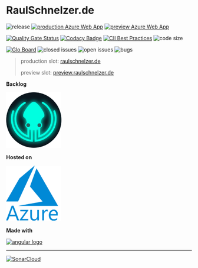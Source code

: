 # RaulSchnelzer.de

![release](https://img.shields.io/github/v/tag/raulsebastian/PersonalHomepage?label=release&sort=semver&color=blueviolet)
[![production Azure Web App](https://github.com/RaulSebastian/PersonalHomepage/workflows/production%20Azure%20Web%20App/badge.svg?branch=master)](https://github.com/RaulSebastian/PersonalHomepage/actions?query=workflow%3A%22production+Azure+Web+App%22)
[![preview Azure Web App](https://github.com/RaulSebastian/PersonalHomepage/workflows/preview%20Azure%20Web%20App/badge.svg)](https://github.com/RaulSebastian/PersonalHomepage/actions?query=workflow%3A%22preview+Azure+Web+App%22)

[![Quality Gate Status](https://sonarcloud.io/api/project_badges/measure?project=RaulSebastian_PersonalHomepage&metric=alert_status)](https://sonarcloud.io/dashboard?id=RaulSebastian_PersonalHomepage)
[![Codacy Badge](https://api.codacy.com/project/badge/Grade/ceb34606a75c480db7cffb83868d57fc)](https://www.codacy.com/manual/RaulSebastian/PersonalHomepage?utm_source=github.com&amp;utm_medium=referral&amp;utm_content=RaulSebastian/PersonalHomepage&amp;utm_campaign=Badge_Grade)
[![CII Best Practices](https://bestpractices.coreinfrastructure.org/projects/3785/badge)](https://bestpractices.coreinfrastructure.org/projects/3785)
![code size](https://img.shields.io/github/languages/code-size/RaulSebastian/PersonalHomepage)

[![Glo Board](https://img.shields.io/badge/Glo%20Board-backlog-informational)](https://app.gitkraken.com/glo/board/XmQ8LJf66wARrMgz)
![closed issues](https://img.shields.io/github/issues-closed-raw/RaulSebastian/PersonalHomepage?color=success)
![open issues](https://img.shields.io/github/issues-raw/RaulSebastian/PersonalHomepage)
![bugs](https://img.shields.io/github/issues/Raulsebastian/personalhomepage/bug?color=critical&label=bugs)

> production slot: [raulschnelzer.de](https://raulschnelzer.de)
>
> preview slot: [preview.raulschnelzer.de](https://preview.raulschnelzer.de)

**Backlog**

[![Glo Board](/docs/assets/GitkrakenGloBoards.png)](https://app.gitkraken.com/glo/board/XmQ8LJf66wARrMgz)

**Hosted on**

[![Azure](/docs/assets/azure_logo.png)](https://azure.microsoft.com/)

**Made with**

[![angular logo](https://angular.io/assets/images/logos/angular/logo-nav@2x.png)](https://angular.io/)

---

[![SonarCloud](https://sonarcloud.io/images/project_badges/sonarcloud-white.svg)](https://sonarcloud.io/dashboard?id=RaulSebastian_PersonalHomepage)
